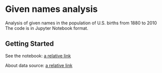 # Given names analysis

Analysis of given names in the population of U.S. births from 1880 to 2010
The code is in Jupyter Notebook format.

## Getting Started

See the notebook:
[a relative link](names_analysis.ipynb)

About data source:
[a relative link](NationalReadMe.pdf)
